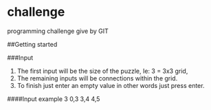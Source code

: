 # challenge
programming challenge give by GIT 

##Getting started

###Input
1. The first input will be the size of the puzzle, Ie: 3 = 3x3 grid, 
2. The remaining inputs will be connections within the grid.
3. To finish just enter an empty value in other words just press enter. 

####Input example
3
0,3
3,4
4,5

